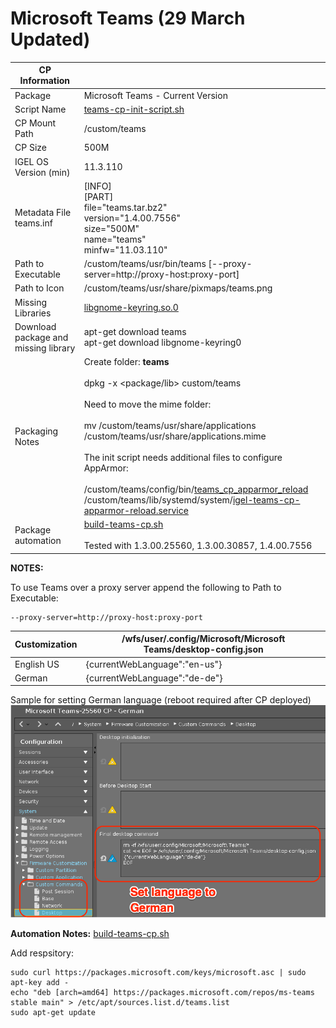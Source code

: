# Microsoft Teams (29 March Updated)

|  CP Information |            |
|-----------------|------------|
| Package | Microsoft Teams - Current Version |
| Script Name | [teams-cp-init-script.sh](teams-cp-init-script.sh) |
| CP Mount Path | /custom/teams |
| CP Size | 500M |
| IGEL OS Version (min) | 11.3.110 |
| Metadata File <br /> teams.inf | [INFO] <br /> [PART] <br /> file="teams.tar.bz2" <br /> version="1.4.00.7556" <br /> size="500M" <br /> name="teams" <br /> minfw="11.03.110" |
| Path to Executable | /custom/teams/usr/bin/teams [--proxy-server=http://proxy-host:proxy-port]|
| Path to Icon | /custom/teams/usr/share/pixmaps/teams.png |
| Missing Libraries | [libgnome-keyring.so.0](https://packages.ubuntu.com/bionic/libgnome-keyring0) |
| Download package and missing library | apt-get download teams <br /> apt-get download libgnome-keyring0 |
| Packaging Notes | Create folder: **teams** <br /><br /> dpkg -x <package/lib> custom/teams <br /><br /> Need to move the mime folder: <br /><br />mv /custom/teams/usr/share/applications /custom/teams/usr/share/applications.mime <br /><br />The init script needs additional files to configure AppArmor: <br /><br /> /custom/teams/config/bin/[teams_cp_apparmor_reload](teams_cp_apparmor_reload) <br /> /custom/teams/lib/systemd/system/[igel-teams-cp-apparmor-reload.service](igel-teams-cp-apparmor-reload.service) |
| Package automation | [build-teams-cp.sh](build-teams-cp.sh) <br /><br /> Tested with 1.3.00.25560, 1.3.00.30857, 1.4.00.7556 |

**NOTES:**

To use Teams over a proxy server append the following to Path to Executable:

```{use proxy server}
--proxy-server=http://proxy-host:proxy-port
  ```

| Customization | /wfs/user/.config/Microsoft/Microsoft Teams/desktop-config.json |
|---------------|----------------------- |
| English US | {currentWebLanguage":"en-us"} |
| German | {currentWebLanguage":"de-de"} |

Sample for setting German language (reboot required after CP deployed)
![desktop-config.json language German](teams-desktop-config-json-lang-german.png)

**Automation Notes:** [build-teams-cp.sh](build-teams-cp.sh)

Add respsitory:

```{add-respsitory}
sudo curl https://packages.microsoft.com/keys/microsoft.asc | sudo apt-key add -
echo "deb [arch=amd64] https://packages.microsoft.com/repos/ms-teams stable main" > /etc/apt/sources.list.d/teams.list
sudo apt-get update
   ```
